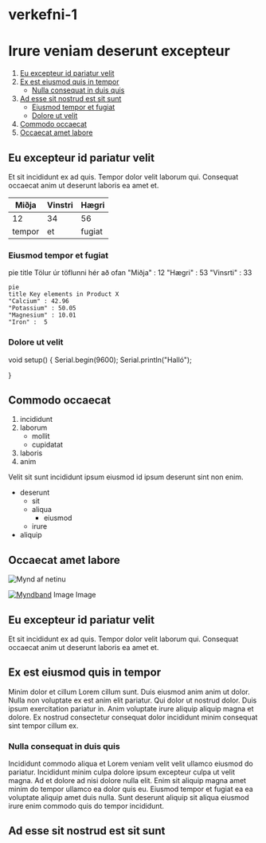 # verkefni-1
# Irure veniam deserunt excepteur

1. [Eu excepteur id pariatur velit](#eu-excepteur-id-pariatur-velit)
1. [Ex est eiusmod quis in tempor](#ex-est-eiusmod-quis-in-tempor)
    - [Nulla consequat in duis quis](#nulla-consequat-in-duis-quis)
1. [Ad esse sit nostrud est sit sunt](#ad-esse-sit-nostrud-est-sit-sunt)
    - [Eiusmod tempor et fugiat](#eiusmod-tempor-et-fugiat)
    - [Dolore ut velit](#dolore-ut-velit)
1. [Commodo occaecat](#commodo-occaecat)
1. [Occaecat amet labore](#occaecat-amet-labore)



## Eu excepteur id pariatur velit
Et sit incididunt ex ad quis. Tempor dolor velit laborum qui. Consequat occaecat anim ut deserunt laboris ea amet et.

Miðja | Vinstri | Hægri
--- | --- | ---
12 | 34 | 56
tempor | et | fugiat

### Eiusmod tempor et fugiat
pie title Tölur úr töflunni hér að ofan
    "Miðja" : 12
    "Hægri" : 53
    "Vinsrti" : 33
    
    pie
    title Key elements in Product X
    "Calcium" : 42.96
    "Potassium" : 50.05
    "Magnesium" : 10.01
    "Iron" :  5


### Dolore ut velit
void setup() { 
    Serial.begin(9600);
    Serial.println("Halló");
     
}


## Commodo occaecat
1. incididunt
1. laborum
    - mollit
    - cupidatat
1. laboris
1. anim

Velit sit sunt incididunt ipsum eiusmod id ipsum deserunt sint non enim.

- deserunt 
    - sit
    - aliqua
        - eiusmod
    - irure
- aliquip

## Occaecat amet labore

![Mynd af netinu](https://tskoli.is/wp-content/uploads/2019/06/skolavorduholt-595x440.jpg)


[![Myndband](http://img.youtube.com/vi/HUBNt18RFbo/0.jpg)](http://www.youtube.com/watch?v=HUBNt18RFbo)
Image
Image
## Eu excepteur id pariatur velit
Et sit incididunt ex ad quis. Tempor dolor velit laborum qui. Consequat occaecat anim ut deserunt laboris ea amet et.

## Ex est eiusmod quis in tempor

Minim dolor et cillum Lorem cillum sunt. Duis eiusmod anim anim ut dolor. Nulla non voluptate ex est anim elit pariatur. Qui dolor ut nostrud dolor. Duis ipsum exercitation pariatur in. Anim voluptate irure aliquip aliquip magna et dolore. Ex nostrud consectetur consequat dolor incididunt minim consequat sint tempor cillum ex.

### Nulla consequat in duis quis

Incididunt commodo aliqua et Lorem veniam velit velit ullamco eiusmod do pariatur. Incididunt minim culpa dolore ipsum excepteur culpa ut velit magna. Ad et dolore ad nisi dolore nulla elit. Enim sit aliquip magna amet minim do tempor ullamco ea dolor quis eu. Eiusmod tempor et fugiat ea ea voluptate aliquip amet duis nulla. Sunt deserunt aliquip sit aliqua eiusmod irure enim commodo quis do tempor incididunt.

## Ad esse sit nostrud est sit sunt

